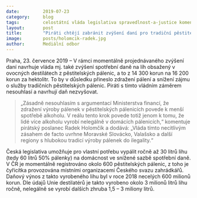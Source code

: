 ```yaml
---
date:         2019-07-23
category:     blog
tags:         celostátní vláda legislativa spravedlnost-a-justice komentář
layout:       post
title:        "Piráti chtějí zabránit zvýšení daní pro tradiční pěstitelské pálenice"
image:        posts/holomcik-radek.jpg
author:       Mediální odbor
---
```

 

Praha, 23. července 2019 – V rámci momentálně projednávaného zvýšení daní navrhuje vláda mj. také zvýšení spotřební daně na líh obsažený v ovocných destilátech z pěstitelských pálenic, a to z 14 300 korun na 16 200 korun za hektolitr. To by v důsledku přineslo zdražení pálení a snížení zájmu o služby tradičních pěstitelských pálenic. Piráti s tímto vládním záměrem nesouhlasí a navrhují daň nezvyšovat.

> „Zásadně nesouhlasím s argumentací Ministerstva financí, že zdražení výroby pálenek v pěstitelských pálenicích povede k menší spotřebě alkoholu. V reálu tento krok povede totiž jenom k tomu, že lidé více alkoholu vyrobí nelegálně v domácích pálenicích,“ komentuje pirátský poslanec Radek Holomčík a dodává: „Vláda tímto necitlivým zásahem de facto uvrhne Moravské Slovácko, Valašsko a další regiony s hlubokou tradicí výroby pálenek do ilegality.“

Česká legislativa umožňuje pro vlastní potřebu vypálit ročně až 30 litrů lihu (tedy 60 litrů 50% pálenky) na domácnost ve snížené sazbě spotřební daně. V ČR je momentálně registrováno okolo 600 pěstitelských pálenic, z toho je čyřicítka provozována místními organizacemi Českého svazu zahrádkářů. Daňový výnos z takto vyrobeného lihu byl v roce 2018 necelých 600 milionů korun. Dle údajů Unie destilatérů je takto vyrobeno okolo 3 milionů litrů lihu ročně, nelegálně se vyrobí dalších zhruba 1,5 – 3 miliony litrů.
